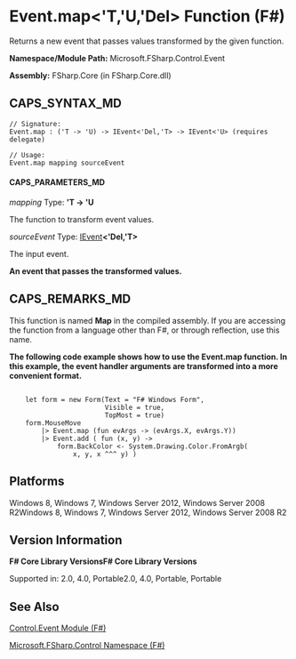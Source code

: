 # Event.map<'T,'U,'Del> Function (F#)

Returns a new event that passes values transformed by the given function.

**Namespace/Module Path:** Microsoft.FSharp.Control.Event

**Assembly:** FSharp.Core (in FSharp.Core.dll)


## CAPS_SYNTAX_MD

```
// Signature:
Event.map : ('T -> 'U) -> IEvent<'Del,'T> -> IEvent<'U> (requires delegate)

// Usage:
Event.map mapping sourceEvent
```

#### CAPS_PARAMETERS_MD
*mapping*
Type: **'T -&gt; 'U**


The function to transform event values.


*sourceEvent*
Type: [IEvent](http://msdn.microsoft.com/en-us/library/8dbca0df-f8a1-40bd-8d50-aa26f6a8b862)**&lt;'Del,'T&gt;**


The input event.



**An event that passes the transformed values.**
## CAPS_REMARKS_MD
This function is named **Map** in the compiled assembly. If you are accessing the function from a language other than F#, or through reflection, use this name.

**The following code example shows how to use the Event.map function. In this example, the event handler arguments are transformed into a more convenient format.**
```

    let form = new Form(Text = "F# Windows Form",
                        Visible = true,
                        TopMost = true)
    form.MouseMove
        |> Event.map (fun evArgs -> (evArgs.X, evArgs.Y))
        |> Event.add ( fun (x, y) ->
            form.BackColor <- System.Drawing.Color.FromArgb(
                x, y, x ^^^ y) )
```

## Platforms
Windows 8, Windows 7, Windows Server 2012, Windows Server 2008 R2Windows 8, Windows 7, Windows Server 2012, Windows Server 2008 R2


## Version Information
**F# Core Library VersionsF# Core Library Versions**

Supported in: 2.0, 4.0, Portable2.0, 4.0, Portable, Portable




## See Also
[Control.Event Module &#40;F&#35;&#41;](Control.Event+Module+%28F%23%29.md)

[Microsoft.FSharp.Control Namespace &#40;F&#35;&#41;](Microsoft.FSharp.Control+Namespace+%28F%23%29.md)

